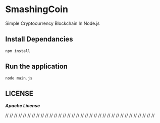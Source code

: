 # SmashingCoin

Simple Cryptocurrency Blockchain In Node.js

## Install Dependancies

    npm install

## Run the application

    node main.js

## LICENSE

**_Apache License_**

//
//
//
//
//
//
//
//
//
//
//
//
//
//
//
//
//
//
//
//
//
//
//
//
//
//
//
//
//
//
//
//
//
//
